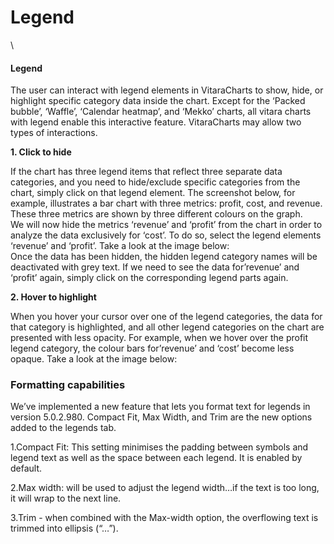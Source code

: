 # Legend

\


#### Legend <a href="#legend" id="legend"></a>

The user can interact with legend elements in VitaraCharts to show, hide, or highlight specific category data inside the chart. Except for the ‘Packed bubble’, ‘Waffle’, ‘Calendar heatmap’, and ‘Mekko’ charts, all vitara charts with legend enable this interactive feature. VitaraCharts may allow two types of interactions.

**1. Click to hide**

If the chart has three legend items that reflect three separate data categories, and you need to hide/exclude specific categories from the chart, simply click on that legend element. The screenshot below, for example, illustrates a bar chart with three metrics: profit, cost, and revenue. These three metrics are shown by three different colours on the graph. \
We will now hide the metrics ‘revenue’ and ‘profit’ from the chart in order to analyze the data exclusively for ‘cost’. To do so, select the legend elements ‘revenue’ and ‘profit’. Take a look at the image below: \
Once the data has been hidden, the hidden legend category names will be deactivated with grey text. If we need to see the data for’revenue’ and ‘profit’ again, simply click on the corresponding legend parts again.

**2. Hover to highlight**

When you hover your cursor over one of the legend categories, the data for that category is highlighted, and all other legend categories on the chart are presented with less opacity. For example, when we hover over the profit legend category, the colour bars for’revenue’ and ‘cost’ become less opaque. Take a look at the image below:&#x20;

### Formatting capabilities <a href="#formatting-capabilities" id="formatting-capabilities"></a>

We’ve implemented a new feature that lets you format text for legends in version 5.0.2.980. Compact Fit, Max Width, and Trim are the new options added to the legends tab.

1.Compact Fit: This setting minimises the padding between symbols and legend text as well as the space between each legend. It is enabled by default.

2.Max width: will be used to adjust the legend width…if the text is too long, it will wrap to the next line.

3.Trim - when combined with the Max-width option, the overflowing text is trimmed into ellipsis (“…”).
